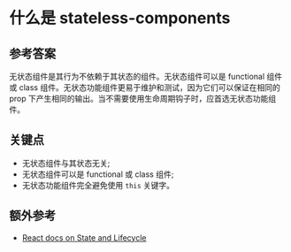 # 什么是 stateless-components

## 参考答案

无状态组件是其行为不依赖于其状态的组件。无状态组件可以是 functional 组件或 class 组件。无状态功能组件更易于维护和测试，因为它们可以保证在相同的 prop 下产生相同的输出。当不需要使用生命周期钩子时，应首选无状态功能组件。

## 关键点

* 无状态组件与其状态无关;
* 无状态组件可以是 functional 或 class 组件;
* 无状态功能组件完全避免使用 `this` 关键字。

## 额外参考

* [React docs on State and Lifecycle](https://reactjs.org/docs/state-and-lifecycle.html)

<!-- tags: (react,javascript) -->
